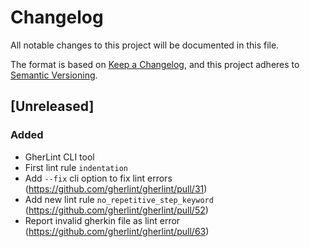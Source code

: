 # Changelog

All notable changes to this project will be documented in this file.

The format is based on [Keep a Changelog](https://keepachangelog.com/en/1.0.0/),
and this project adheres to [Semantic Versioning](https://semver.org/spec/v2.0.0.html).

## [Unreleased]

### Added

-   GherLint CLI tool
-   First lint rule `indentation`
-   Add `--fix` cli option to fix lint errors (https://github.com/gherlint/gherlint/pull/31)
-   Add new lint rule `no_repetitive_step_keyword` (https://github.com/gherlint/gherlint/pull/52)
-   Report invalid gherkin file as lint error (https://github.com/gherlint/gherlint/pull/63)
